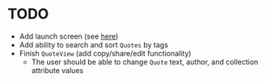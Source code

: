 # TODO

- Add launch screen (see [here](https://betterprogramming.pub/launch-screen-with-swiftui-bd2958771f3b))
- Add ability to search and sort `Quotes` by tags
- Finish `QuoteView` (add copy/share/edit functionality)
  - The user should be able to change `Quote` text, author, and collection attribute values
